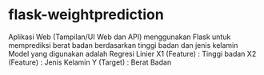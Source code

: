 # flask-weightprediction
Aplikasi Web (Tampilan/UI Web dan API) menggunakan Flask untuk memprediksi berat badan berdasarkan tinggi badan dan jenis kelamin
Model yang digunakan adalah Regresi Linier 
X1 (Feature) : Tinggi badan
X2 (Feature) : Jenis Kelamin
Y (Target) : Berat Badan
